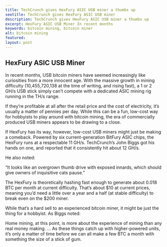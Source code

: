 ```yaml
---
title: TechCrunch gives HexFury ASIC USB miner a thumbs up
seotitle: TechCrunch gives HexFury ASIC USB miner
description: TechCrunch gives HexFury ASIC USB miner a thumbs up
excerpt: HexFury ASIC USB Miner In recent months
keywords: bitcoin mining, bitcoin miner
alt: bitcoin mining
featured: 
layout: post
---
```


<h2>HexFury ASIC USB Miner</h2>

<p>In recent months, USB bitcoin miners have seemed increasingly like curiosities from a more innocent age. With the massive growth in mining difficulty (10,455,720,138 at the time of writing, and rising fast), a 1 or 2 GH/s USB stick simply can’t compete with a dedicated ASIC mining rig running in the TH/s range. <p>

<p>If they’re profitable at all after the retail price and the cost of electricity, it’s usually a matter of pennies per day. While this can be a fun, low-cost way for hobbyists to play around with bitcoin mining, the era of commercially produced USB miners appears to be drawing to a close.<p>

<p>If HexFury has its way, however, low-cost USB miners might just be making a comeback. Powered by six current-generation BitFury ASIC chips, the HexFury runs at a respectable 11 GH/s. TechCrunch’s John Biggs got his hands on one, and reported that it consistently hit about 12 GH/s.<p>

<p>He also noted:<p>

<p>“It looks like an overgrown thumb drive with exposed innards, which should give owners of inquisitive cats pause.”<p>

<p>The HexFury is theoretically hashing fast enough to generate about 0.018 BTC per month at current difficulty. That’s about $10 at current prices, meaning you’d need a little over a year and a half (at stable difficulty) to break even on the $200 miner. <p>

<p>While that’s a hard sell to an experienced bitcoin miner, it might be just the thing for a hobbyist. As Biggs noted:<p>

<p>Home mining, at this point, is more about the experience of mining than any real money making. … As these things catch up with higher-powered units, it’s only a matter of time before we can all make a few BTC a month with something the size of a stick of gum.<p>
